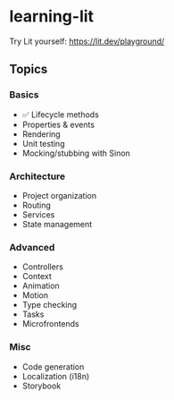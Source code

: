 # learning-lit

Try Lit yourself: https://lit.dev/playground/

## Topics

### Basics
- ✅ Lifecycle methods
- Properties & events
- Rendering
- Unit testing
- Mocking/stubbing with Sinon

### Architecture
- Project organization
- Routing
- Services
- State management

### Advanced
- Controllers
- Context
- Animation
- Motion
- Type checking
- Tasks
- Microfrontends

### Misc
- Code generation
- Localization (i18n)
- Storybook